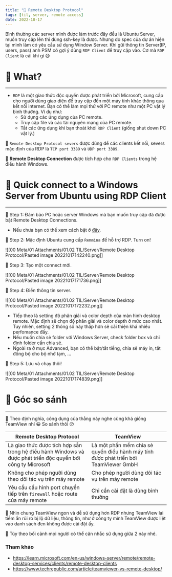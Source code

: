 ```yaml
---
title: "🥦 Remote Desktop Protocol"
tags: [til, server, remote access]
date: 2022-10-17
---
```


Bình thường các server mình được làm trước đây đều là Ubuntu Server, muốn truy cập lên thì dùng ssh-key là được. Nhưng do spec của dự án hiện tại mình làm có yêu cầu sử dụng Window Server. Khi gửi thông tin Server(IP, users, pass) anh PSM có gợi ý dùng `RDP Client` để truy cập vào. Cơ mà `RDP Client` là cái khỉ gì 😅

# 🌱 What?
---
- `RDP` là một giao thức độc quyền được phát triển bởi Microsoft, cung cấp cho người dùng giao diện để truy cập đến một máy tính khác thông qua kết nối internet. Bạn có thể làm mọi thứ với PC remote như một PC vật lý bình thường. Ví dụ như:  
	- Sử dụng các ứng dụng của PC remote.
	- Truy cập file và các tài nguyên mạng của PC remote.
	- Tắt các ứng dụng khi bạn thoát khỏi `RDP Client` (giống shut down PC vật lý.)

🌿 `Remote Desktop Protocol severs` được dùng để các clients kết nối, severs mặc định của RDP là `TCP port 3389` và `UDP port 3389`.

🌿 **Remote Desktop Connection** được tích hợp cho `RDP Clients` trong hệ điều hành Windows.

# 🌱 Quick connect to a Windows Server from Ubuntu using RDP Client
---

🌿 Step 1: Đảm bảo PC hoặc server Windows mà bạn muốn truy cập đã được bật Remote Desktop Connections. 
- Nếu chưa bạn có thể xem cách bật ở [đây](https://www.digitalcitizen.life/enable-remote-desktop-windows/).

🌿 Step 2: Mặc định Ubuntu cung cấp `Remmina` để hỗ trợ RDP. Turn on!

![[00 Meta/01 Attachments/01.02 TIL/Server/Remote Desktop Protocol/Pasted image 20221017142240.png]]

🌿 Step 3: Tạo một connect mới.

![[00 Meta/01 Attachments/01.02 TIL/Server/Remote Desktop Protocol/Pasted image 20221017171736.png]]

🌿 Step 4: Điền thông tin server.

![[00 Meta/01 Attachments/01.02 TIL/Server/Remote Desktop Protocol/Pasted image 20221017172232.png]]

- Tiếp theo là setting độ phân giải và color depth của màn hình desktop remote. Mặc định sẽ chọn độ phân giải và color depth ở mức cao nhất. Tuy nhiên, setting 2 thông số này thấp hơn sẽ cải thiện khá nhiều perfomance đấy.
- Nếu muốn chia sẻ folder với Windows Server, check folder box và chỉ định folder cần chia sẻ.
- Ngoài ra ở mục Advanced, bạn có thể bật/tắt tiếng, chia sẻ máy in, tắt đồng bộ cho bộ nhớ tạm, ...

🌿 Step 5: Lưu và chạy thôi!

![[00 Meta/01 Attachments/01.02 TIL/Server/Remote Desktop Protocol/Pasted image 20221017174839.png]]


# 🌱 Góc so sánh
---

🌿 Theo định nghĩa, công dụng của thằng này nghe cũng khá giống TeamView nhỉ 😀 So sánh thôi 😗


Remote Desktop Protocol | TeamView
------------ | ------------
Là giao thức được tích hợp sẵn trong hệ điều hành Windows và được phát triển độc quyền bởi công ty Microsoft  | Là một phần mềm chia sẻ quyền điều hành máy tính được phát triển bởi TeamViewer GmbH
Không cho phép người dùng theo dõi tác vụ trên máy remote | Cho phép người dùng dõi tác vụ trên máy remote
Yêu cầu cấu hình port chuyển tiếp trên `firewall` hoặc route của máy remote | Chỉ cần cài đặt là dùng bình thường

🌿 Nhìn chung TeamView ngon và dễ sử dụng hơn RDP nhưng TeamView lại tiềm ẩn rủi ro bị lộ dữ liệu,  thông tin, như ở công ty mình TeamView được liệt vào danh sách đen không được cài đặt ấy.

🌿 Tùy theo bối cảnh mọi người có thể cân nhắc sử dụng giữa 2 này nhé. 

### Tham khảo
- https://learn.microsoft.com/en-us/windows-server/remote/remote-desktop-services/clients/remote-desktop-clients
- https://www.techrepublic.com/article/teamviewer-vs-remote-desktop/